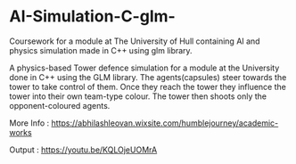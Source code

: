 # AI-Simulation-C-glm-
Coursework for a  module at The University of Hull containing AI and physics simulation made in C++ using glm library.

A physics-based Tower defence simulation for a module at the University done in C++ using the GLM library.
The agents(capsules) steer towards the tower to take control of them. Once they reach the tower they influence the tower into their own team-type colour. The tower then shoots only the opponent-coloured agents.

More Info : https://abhilashleovan.wixsite.com/humblejourney/academic-works

Output : https://youtu.be/KQLOjeUOMrA

